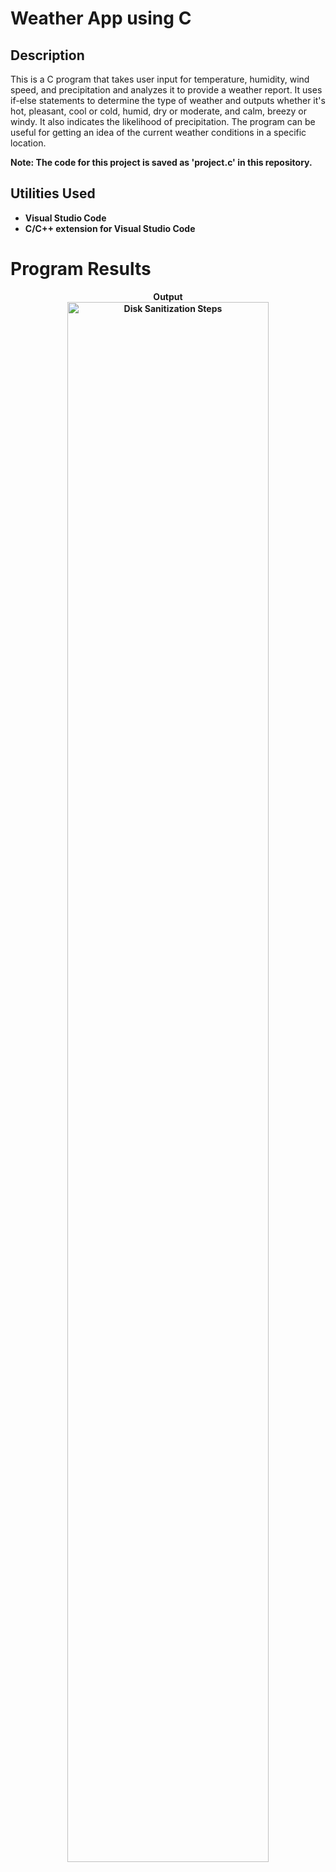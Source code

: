 <h1>Weather App using C</h1>

<h2>Description</h2>

This is a C program that takes user input for temperature, humidity, wind speed, and precipitation and analyzes it to provide a weather report. It uses if-else statements to determine the type of weather and outputs whether it's hot, pleasant, cool or cold, humid, dry or moderate, and calm, breezy or windy. It also indicates the likelihood of precipitation. The program can be useful for getting an idea of the current weather conditions in a specific location.


<b>Note: The code for this project is saved as 'project.c' in this repository.<b>
<br />

<h2>Utilities Used</h2>

- <b>Visual Studio Code</b> 
- <b>C/C++ extension for Visual Studio Code</b> 
  
<h1>Program Results</h1>

<p align="center">
Output<br/>
<img src="https://i.imgur.com/AHgLc35.png" width="80%" alt="Disk Sanitization Steps"/>
<br />
<br />

<!--
 ```diff
- text in red
+ text in green
! text in orange
# text in gray
@@ text in purple (and bold)@@
```
--!>
